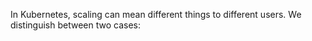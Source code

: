 In Kubernetes, scaling can mean different things to different users. We distinguish between two cases: